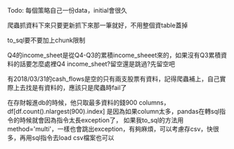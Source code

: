 Todo:
每個策略自己一份data，initial會很久

爬蟲抓資料下來只要更新抓下來那一筆就好，不用整個資table蓋掉

to_sql要不要加上chunk限制

Q4的income_sheet是從Q4-Q3的累積income_sheeet來的，如果沒有Q3累積資料的話要怎麼處裡Q4 income_sheet?留空還是跳過?先留空吧

有2018/03/31的cash_flows是空的只有兩支股票有資料，記得爬蟲補上，自己實際上去找是有資料的，應該只是爬蟲時fail了

在存財報進db的時候，他只取最多資料的錢900 columns，
df[df.count().nlargest(900).index] 是因為如果column太多，pandas在轉sql指令的時候就會因為指令太長exception了，
如果我to_sql的方法用 method='multi'，一樣也會跳出exception，有夠麻煩，可以考慮存csv，快很多，再用sql指令去load csv檔案也可以